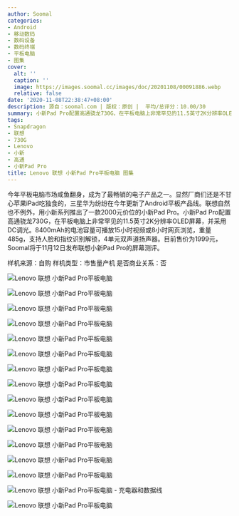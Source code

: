 ```yaml
---
author: Soomal
categories:
- Android
- 移动数码
- 数码设备
- 数码终端
- 平板电脑
- 图集
cover:
  alt: ''
  caption: ''
  image: https://images.soomal.cc/images/doc/20201108/00091886.webp
  relative: false
date: '2020-11-08T22:38:47+08:00'
description: 源自：soomal.com | 版权：原创 |  平均/总评分：10.00/30
summary: 小新Pad Pro配置高通骁龙730G，在平板电脑上非常罕见的11.5英寸2K分辨率OLED屏幕，并采用DC调光。8400mAh的电池容量可播放15小时视频或8小时网页浏览，重量485g，支持人脸和指纹识别解锁，4单元双声道扬声器。目前售价为1999元。
tags:
- Snapdragon
- 联想
- 730G
- Lenovo
- 小新
- 高通
- 小新Pad Pro
title: Lenovo 联想 小新Pad Pro平板电脑 图集
---
```


今年平板电脑市场咸鱼翻身，成为了最畅销的电子产品之一。显然厂商们还是不甘心苹果iPad吃独食的，三星华为纷纷在今年更新了Android平板产品线。联想自然也不例外，用小新系列推出了一款2000元价位的小新Pad Pro。小新Pad Pro配置高通骁龙730G，在平板电脑上非常罕见的11.5英寸2K分辨率OLED屏幕，并采用DC调光。8400mAh的电池容量可播放15小时视频或8小时网页浏览，重量485g，支持人脸和指纹识别解锁，4单元双声道扬声器。目前售价为1999元，Soomal将于11月12日发布联想小新Pad Pro的屏幕测评。



样机来源：自购
样机类型：市售量产机
是否商业关系：否



![Lenovo 联想 小新Pad Pro平板电脑](https://images.soomal.cc/images/doc/20201108/00091867.webp)



![Lenovo 联想 小新Pad Pro平板电脑](https://images.soomal.cc/images/doc/20201108/00091871.webp)



![Lenovo 联想 小新Pad Pro平板电脑](https://images.soomal.cc/images/doc/20201108/00091872.webp)



![Lenovo 联想 小新Pad Pro平板电脑](https://images.soomal.cc/images/doc/20201108/00091873.webp)



![Lenovo 联想 小新Pad Pro平板电脑](https://images.soomal.cc/images/doc/20201108/00091874.webp)



![Lenovo 联想 小新Pad Pro平板电脑](https://images.soomal.cc/images/doc/20201108/00091875.webp)



![Lenovo 联想 小新Pad Pro平板电脑](https://images.soomal.cc/images/doc/20201108/00091876.webp)



![Lenovo 联想 小新Pad Pro平板电脑](https://images.soomal.cc/images/doc/20201108/00091877.webp)



![Lenovo 联想 小新Pad Pro平板电脑](https://images.soomal.cc/images/doc/20201108/00091878.webp)



![Lenovo 联想 小新Pad Pro平板电脑](https://images.soomal.cc/images/doc/20201108/00091879.webp)



![Lenovo 联想 小新Pad Pro平板电脑](https://images.soomal.cc/images/doc/20201108/00091880.webp)



![Lenovo 联想 小新Pad Pro平板电脑](https://images.soomal.cc/images/doc/20201108/00091881.webp)



![Lenovo 联想 小新Pad Pro平板电脑](https://images.soomal.cc/images/doc/20201108/00091882.webp)



![Lenovo 联想 小新Pad Pro平板电脑](https://images.soomal.cc/images/doc/20201108/00091883.webp)



![Lenovo 联想 小新Pad Pro平板电脑 - 充电器和数据线](https://images.soomal.cc/images/doc/20201108/00091884.webp)



![Lenovo 联想 小新Pad Pro平板电脑](https://images.soomal.cc/images/doc/20201108/00091885.webp)